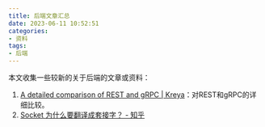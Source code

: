 ```yaml
---
title: 后端文章汇总
date: 2023-06-11 10:52:51
categories:
- 资料 
tags:
- 后端 
---
```

本文收集一些较新的关于后端的文章或资料：
<!--more-->
1. [A detailed comparison of REST and gRPC | Kreya](https://kreya.app/blog/rest-vs-grpc/)：对REST和gRPC的详细比较。
2. [Socket 为什么要翻译成套接字？ - 知乎](https://www.zhihu.com/question/21383903)

